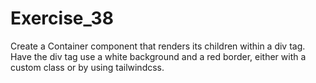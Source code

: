 # Exercise_38

Create a Container component that renders its children within a div tag. Have the div tag use a white background and a red border, either with a custom class or by using tailwindcss.
